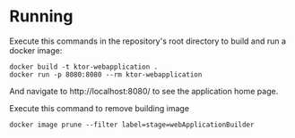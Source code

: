# Running
Execute this commands in the repository's root directory to build and run a docker image:
```
docker build -t ktor-webapplication .
docker run -p 8080:8080 --rm ktor-webapplication
```
And navigate to http://localhost:8080/ to see the application home page.

Execute this command to remove building image
```
docker image prune --filter label=stage=webApplicationBuilder
```